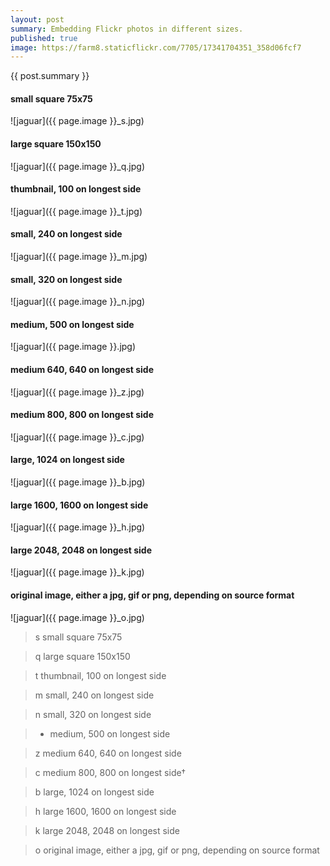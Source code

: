 ```yaml
---
layout: post
summary: Embedding Flickr photos in different sizes.
published: true
image: https://farm8.staticflickr.com/7705/17341704351_358d06fcf7
---
```


{{ post.summary }}

#### small square 75x75
![jaguar]({{ page.image }}_s.jpg)

#### large square 150x150
![jaguar]({{ page.image }}_q.jpg)

#### thumbnail, 100 on longest side
![jaguar]({{ page.image }}_t.jpg)

#### small, 240 on longest side
![jaguar]({{ page.image }}_m.jpg)

#### small, 320 on longest side 
![jaguar]({{ page.image }}_n.jpg)

#### medium, 500 on longest side
![jaguar]({{ page.image }}.jpg)

#### medium 640, 640 on longest side
![jaguar]({{ page.image }}_z.jpg)

#### medium 800, 800 on longest side 
![jaguar]({{ page.image }}_c.jpg)

#### large, 1024 on longest side 
![jaguar]({{ page.image }}_b.jpg)
  
#### large 1600, 1600 on longest side 
![jaguar]({{ page.image }}_h.jpg)
  
#### large 2048, 2048 on longest side 
![jaguar]({{ page.image }}_k.jpg)
  
#### original image, either a jpg, gif or png, depending on source format 
![jaguar]({{ page.image }}_o.jpg)
  
>  s	small square 75x75

>  q	large square 150x150

>  t	thumbnail, 100 on longest side

>  m	small, 240 on longest side

>  n	small, 320 on longest side

>  -	medium, 500 on longest side

>  z	medium 640, 640 on longest side

>  c medium 800, 800 on longest side†

>  b	large, 1024 on longest side

>  h	large 1600, 1600 on longest side

>  k	large 2048, 2048 on longest side

>  o	original image, either a jpg, gif or png, depending on source format
